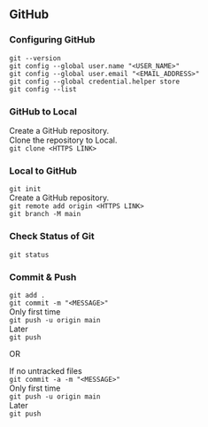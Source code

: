 ## GitHub
### Configuring GitHub
`git --version`  
`git config --global user.name "<USER_NAME>"`  
`git config --global user.email "<EMAIL_ADDRESS>"`  
`git config --global credential.helper store`  
`git config --list`  
### GitHub to Local  
Create a GitHub repository.  
Clone the repository to Local.  
`git clone <HTTPS LINK>`  
### Local to GitHub  
`git init`  
Create a GitHub repository.  
`git remote add origin <HTTPS LINK>`  
`git branch -M main`  
### Check Status of Git  
`git status`  
### Commit & Push  
`git add .`  
`git commit -m "<MESSAGE>"`  
Only first time  
`git push -u origin main`  
Later  
`git push`  
  
OR  
  
If no untracked files  
`git commit -a -m "<MESSAGE>"`  
Only first time  
`git push -u origin main`  
Later  
`git push`
